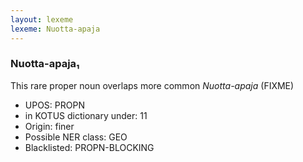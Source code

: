 ```yaml
---
layout: lexeme
lexeme: Nuotta-apaja
---
```


###  Nuotta-apaja₁

This rare proper noun overlaps more common *Nuotta-apaja* (FIXME)
* UPOS:  PROPN
* in KOTUS dictionary under:  11
* Origin:  finer
* Possible NER class:  GEO
* Blacklisted:  PROPN-BLOCKING

